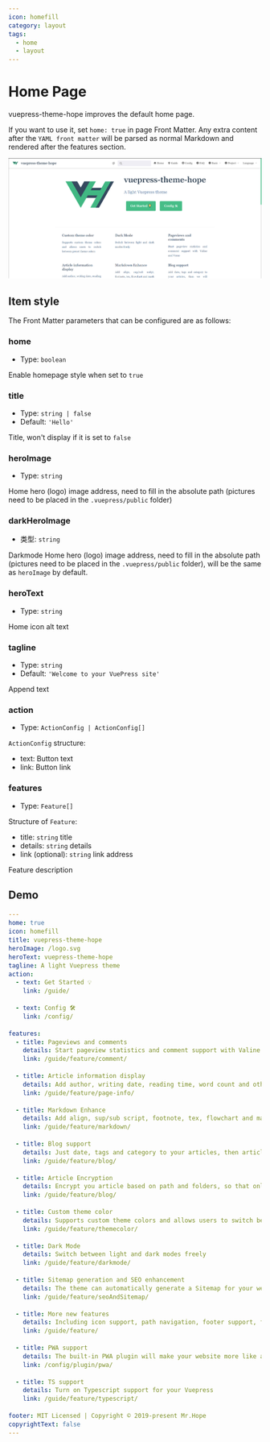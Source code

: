 ```yaml
---
icon: homefill
category: layout
tags:
  - home
  - layout
---
```


# Home Page

vuepress-theme-hope improves the default home page.

If you want to use it, set `home: true` in page Front Matter. Any extra content after the `YAML front matter` will be parsed as normal Markdown and rendered after the features section.

![Screenshot](./assets/home.png)

## Item style

The Front Matter parameters that can be configured are as follows:

### home

- Type: `boolean`

Enable homepage style when set to `true`

### title

- Type: `string | false`
- Default: `'Hello'`

Title, won't display if it is set to `false`

### heroImage

- Type: `string`

Home hero (logo) image address, need to fill in the absolute path (pictures need to be placed in the `.vuepress/public` folder)

### darkHeroImage

- 类型: `string`

Darkmode Home hero (logo) image address, need to fill in the absolute path (pictures need to be placed in the `.vuepress/public` folder), will be the same as `heroImage` by default.

### heroText

- Type: `string`

Home icon alt text

### tagline

- Type: `string`
- Default: `'Welcome to your VuePress site'`

Append text

### action

- Type: `ActionConfig | ActionConfig[]`

`ActionConfig` structure:

- text: Button text
- link: Button link

### features

- Type: `Feature[]`

Structure of `Feature`:

- title: `string` title
- details: `string` details
- link (optional): `string` link address

Feature description

## Demo

```yaml
---
home: true
icon: homefill
title: vuepress-theme-hope
heroImage: /logo.svg
heroText: vuepress-theme-hope
tagline: A light Vuepress theme
action:
  - text: Get Started 💡
    link: /guide/

  - text: Config 🛠
    link: /config/

features:
  - title: Pageviews and comments
    details: Start pageview statistics and comment support with Valine and Vssue
    link: /guide/feature/comment/

  - title: Article information display
    details: Add author, writing date, reading time, word count and other information to your article
    link: /guide/feature/page-info/

  - title: Markdown Enhance
    details: Add align, sup/sub script, footnote, tex, flowchart and mark support in markdown
    link: /guide/feature/markdown/

  - title: Blog support
    details: Just date, tags and category to your articles, then article, tag, category and timeline list will be auto generated
    link: /guide/feature/blog/

  - title: Article Encryption
    details: Encrypt you article based on path and folders, so that only the one you want could see them
    link: /guide/feature/blog/

  - title: Custom theme color
    details: Supports custom theme colors and allows users to switch between preset theme colors
    link: /guide/feature/themecolor/

  - title: Dark Mode
    details: Switch between light and dark modes freely
    link: /guide/feature/darkmode/

  - title: Sitemap generation and SEO enhancement
    details: The theme can automatically generate a Sitemap for your website, and optimize the resulting web page for search engines.
    link: /guide/feature/seoAndSitemap/

  - title: More new features
    details: Including icon support, path navigation, footer support, fullscreen button, blog homepage, etc.
    link: /guide/feature/

  - title: PWA support
    details: The built-in PWA plugin will make your website more like an APP.
    link: /config/plugin/pwa/

  - title: TS support
    details: Turn on Typescript support for your Vuepress
    link: /guide/feature/typescript/

footer: MIT Licensed | Copyright © 2019-present Mr.Hope
copyrightText: false
---

```
